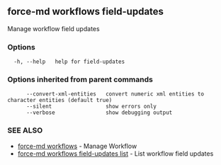 ## force-md workflows field-updates

Manage workflow field updates

### Options

```
  -h, --help   help for field-updates
```

### Options inherited from parent commands

```
      --convert-xml-entities   convert numeric xml entities to character entities (default true)
      --silent                 show errors only
      --verbose                show debugging output
```

### SEE ALSO

* [force-md workflows](force-md_workflows.md)	 - Manage Workflow
* [force-md workflows field-updates list](force-md_workflows_field-updates_list.md)	 - List workflow field updates

